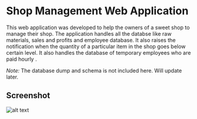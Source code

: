 Shop Management Web Application
===============================

This web application was developed to help the owners of a sweet shop to manage their shop. The application handles all the databse like 
raw materials, sales and profits and employee database. It also raises the notification when the quantity of a particular item in the
shop goes below certain level. It also handles the database of temporary employees who are paid hourly .

*Note:* The database dump and schema is not included here. Will update later.

Screenshot
----------
![alt text](http://web.iiit.ac.in/~kshitij.kansal/DB.png)
